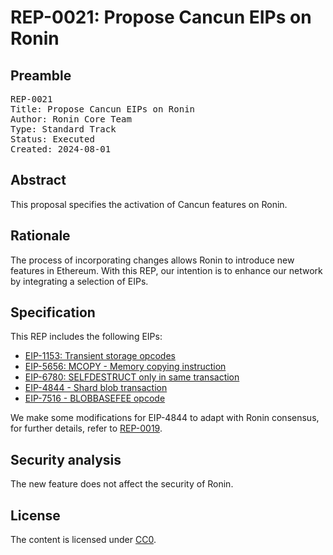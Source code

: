 # REP-0021: Propose Cancun EIPs on Ronin

## Preamble
<pre>
REP-0021
Title: Propose Cancun EIPs on Ronin
Author: Ronin Core Team
Type: Standard Track
Status: Executed
Created: 2024-08-01
</pre>

## Abstract

This proposal specifies the activation of Cancun features on Ronin. 

## Rationale

The process of incorporating changes allows Ronin to introduce new features in Ethereum. With this REP, our intention is to enhance our network by integrating a selection of EIPs.

## Specification

This REP includes the following EIPs:

- [EIP-1153: Transient storage opcodes](https://eips.ethereum.org/EIPS/eip-1153)
- [EIP-5656: MCOPY - Memory copying instruction](https://eips.ethereum.org/EIPS/eip-5656)
- [EIP-6780: SELFDESTRUCT only in same transaction](https://eips.ethereum.org/EIPS/eip-6780) 
- [EIP-4844 - Shard blob transaction](https://eips.ethereum.org/EIPS/eip-4844) 
- [EIP-7516 - BLOBBASEFEE opcode](https://eips.ethereum.org/EIPS/eip-7516) 

We make some modifications for EIP-4844 to adapt with Ronin consensus, for further details, refer to [REP-0019](../REP-0019/REP-0019.md).

## Security analysis

The new feature does not affect the security of Ronin.

## License

The content is licensed under [CC0](https://creativecommons.org/publicdomain/zero/1.0/).
